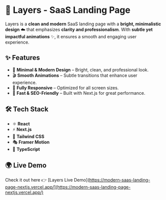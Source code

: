 # 🎯 Layers - SaaS Landing Page

Layers is a **clean and modern** SaaS landing page with a **bright, minimalistic design** ☁️ that emphasizes **clarity and professionalism**. With **subtle yet impactful animations** ✨, it ensures a smooth and engaging user experience.

## ✨ Features

- 🌟 **Minimal & Modern Design** – Bright, clean, and professional look.  
- 🎬 **Smooth Animations** – Subtle transitions that enhance user experience.  
- 📱 **Fully Responsive** – Optimized for all screen sizes.  
- 🚀 **Fast & SEO-Friendly** – Built with Next.js for great performance.  

## 🛠 Tech Stack

- ⚛ **React**
- ⚡ **Next.js**
- 🎨 **Tailwind CSS**
- 🎭 **Framer Motion**
- 📝 **TypeScript**

## 🌍 Live Demo

Check it out here 👉 [Layers Live Demo](https://modern-saas-landing-page-nextjs.vercel.app/](https://modern-saas-landing-page-nextjs.vercel.app/)

